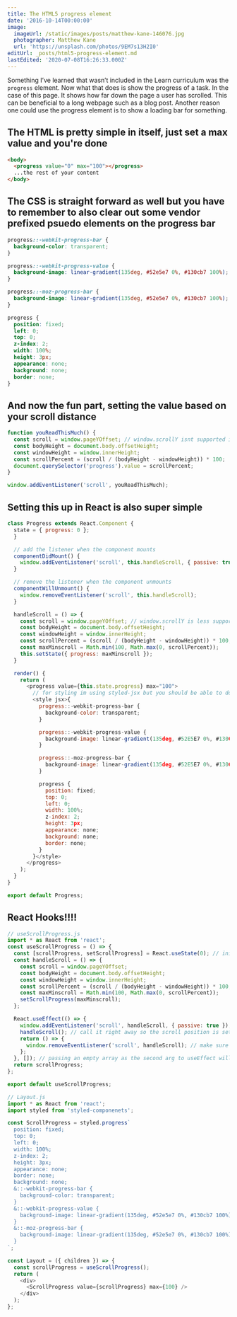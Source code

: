 ```yaml
---
title: The HTML5 progress element
date: '2016-10-14T00:00:00'
image:
  imageUrl: /static/images/posts/matthew-kane-146076.jpg
  photographer: Matthew Kane
  url: 'https://unsplash.com/photos/9EM7s13H2I0'
editUrl: _posts/html5-progress-element.md
lastEdited: '2020-07-08T16:26:33.000Z'
---
```


Something I’ve learned that wasn’t included in the Learn curriculum was the
`progress` element. Now what that does is show the progress of a task. In the
case of this page. It shows how far down the page a user has scrolled. This can
be beneficial to a long webpage such as a blog post. Another reason one could
use the progress element is to show a loading bar for something.

## The HTML is pretty simple in itself, just set a max value and you're done

```html
<body>
  <progress value="0" max="100"></progress>
  ...the rest of your content
</body>
```

## The CSS is straight forward as well but you have to remember to also clear out some vendor prefixed psuedo elements on the progress bar

```css
progress::-webkit-progress-bar {
  background-color: transparent;
}

progress::-webkit-progress-value {
  background-image: linear-gradient(135deg, #52e5e7 0%, #130cb7 100%);
}

progress::-moz-progress-bar {
  background-image: linear-gradient(135deg, #52e5e7 0%, #130cb7 100%);
}

progress {
  position: fixed;
  left: 0;
  top: 0;
  z-index: 2;
  width: 100%;
  height: 3px;
  appearance: none;
  background: none;
  border: none;
}
```

## And now the fun part, setting the value based on your scroll distance

```javascript
function youReadThisMuch() {
  const scroll = window.pageYOffset; // window.scrollY isnt supported in IE
  const bodyHeight = document.body.offsetHeight;
  const windowHeight = window.innerHeight;
  const scrollPercent = (scroll / (bodyHeight - windowHeight)) * 100;
  document.querySelector('progress').value = scrollPercent;
}

window.addEventListener('scroll', youReadThisMuch);
```

## Setting this up in React is also super simple

```javascript
class Progress extends React.Component {
  state = { progress: 0 };
  }

  // add the listener when the component mounts
  componentDidMount() {
    window.addEventListener('scroll', this.handleScroll, { passive: true });
  }

  // remove the listener when the component unmounts
  componentWillUnmount() {
    window.removeEventListener('scroll', this.handleScroll);
  }

  handleScroll = () => {
    const scroll = window.pageYOffset; // window.scrollY is less supported
    const bodyHeight = document.body.offsetHeight;
    const windowHeight = window.innerHeight;
    const scrollPercent = (scroll / (bodyHeight - windowHeight)) * 100;
    const maxMinscroll = Math.min(100, Math.max(0, scrollPercent));
    this.setState({ progress: maxMinscroll });
  }

  render() {
    return (
      <progress value={this.state.progress} max="100">
        // for styling im using styled-jsx but you should be able to do the same with another css-in-js method
        <style jsx>{
          progress::-webkit-progress-bar {
            background-color: transparent;
          }

          progress::-webkit-progress-value {
            background-image: linear-gradient(135deg, #52E5E7 0%, #130CB7 100%);
          }

          progress::-moz-progress-bar {
            background-image: linear-gradient(135deg, #52E5E7 0%, #130CB7 100%);
          }

          progress {
            position: fixed;
            top: 0;
            left: 0;
            width: 100%;
            z-index: 2;
            height: 3px;
            appearance: none;
            background: none;
            border: none;
          }
        }</style>
      </progress>
    );
  }
}

export default Progress;
```

## React Hooks!!!!

```javascript
// useScrollProgress.js
import * as React from 'react';
const useScrollProgress = () => {
  const [scrollProgress, setScrollProgress] = React.useState(0); // initialize the value
  const handleScroll = () => {
    const scroll = window.pageYOffset;
    const bodyHeight = document.body.offsetHeight;
    const windowHeight = window.innerHeight;
    const scrollPercent = (scroll / (bodyHeight - windowHeight)) * 100;
    const maxMinscroll = Math.min(100, Math.max(0, scrollPercent));
    setScrollProgress(maxMinscroll);
  };

  React.useEffect(() => {
    window.addEventListener('scroll', handleScroll, { passive: true });
    handleScroll(); // call it right away so the scroll position is set on page load when you're scrolled down a bit
    return () => {
      window.removeEventListener('scroll', handleScroll); // make sure to remove the listener on umount
    };
  }, []); // passing an empty array as the second arg to useEffect will make sure this code is only run on mount
  return scrollProgress;
};

export default useScrollProgress;
```

```javascript
// Layout.js
import * as React from 'react';
import styled from 'styled-componenets';

const ScrollProgress = styled.progress`
  position: fixed;
  top: 0;
  left: 0;
  width: 100%;
  z-index: 2;
  height: 3px;
  appearance: none;
  border: none;
  background: none;
  &::-webkit-progress-bar {
    background-color: transparent;
  }
  &::-webkit-progress-value {
    background-image: linear-gradient(135deg, #52e5e7 0%, #130cb7 100%);
  }
  &::-moz-progress-bar {
    background-image: linear-gradient(135deg, #52e5e7 0%, #130cb7 100%);
  }
`;

const Layout = ({ children }) => {
  const scrollProgress = useScrollProgress();
  return (
    <div>
      <ScrollProgress value={scrollProgress} max={100} />
    </div>
  );
};
```
